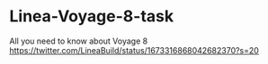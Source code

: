 # Linea-Voyage-8-task
All you need to know about Voyage 8                                                                                    https://twitter.com/LineaBuild/status/1673316868042682370?s=20
